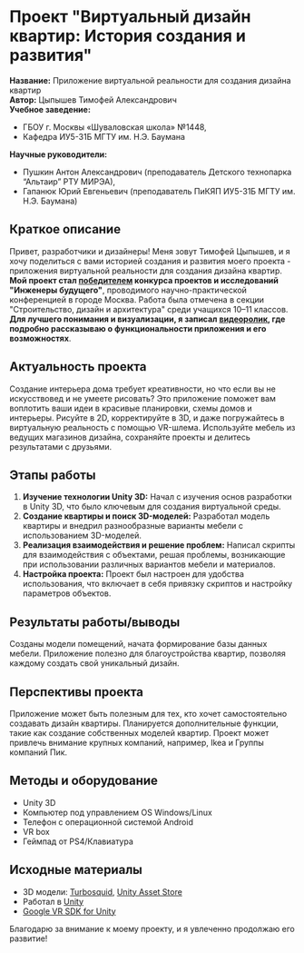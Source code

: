 # Проект "Виртуальный дизайн квартир: История создания и развития"

**Название:** Приложение виртуальной реальности для создания дизайна квартир   
**Автор:** Цыпышев Тимофей Александрович   
**Учебное заведение:**
- ГБОУ г. Москвы «Шуваловская школа» №1448,   
- Кафедра ИУ5-31Б МГТУ им. Н.Э. Баумана
   
**Научные руководители:**
- Пушкин Антон Александрович (преподаватель Детского технопарка “Альтаир” РТУ МИРЭА),   
- Гапанюк Юрий Евгеньевич (преподаватель ПиКЯП ИУ5-31Б МГТУ им. Н.Э. Баумана)   

## Краткое описание
Привет, разработчики и дизайнеры! Меня зовут Тимофей Цыпышев, и я хочу поделиться с вами историей создания и развития моего проекта - приложения виртуальной реальности для создания дизайна квартир.   
**Мой проект стал [победителем](https://profil.mos.ru/inj/proekty/prilozhenie-pod-virtualnuyu-realnost-dlya-sozdaniya-dizajna-kvartir.html) конкурса проектов и исследований "Инженеры будущего"**, проводимого научно-практической конференцией в городе Москва. Работа была отмечена в секции "Строительство, дизайн и архитектура" среди учащихся 10–11 классов.   
**Для лучшего понимания и визуализации, я записал [видеоролик](https://youtu.be/aWuK89HaVKQ), где подробно рассказываю о функциональности приложения и его возможностях**.   

## Актуальность проекта
Создание интерьера дома требует креативности, но что если вы не искусствовед и не умеете рисовать? Это приложение поможет вам воплотить ваши идеи в красивые планировки, схемы домов и интерьеры. Рисуйте в 2D, корректируйте в 3D, и даже погружайтесь в виртуальную реальность с помощью VR-шлема. Используйте мебель из ведущих магазинов дизайна, сохраняйте проекты и делитесь результатами с друзьями.

## Этапы работы
1. **Изучение технологии Unity 3D:** Начал с изучения основ разработки в Unity 3D, что было ключевым для создания виртуальной среды.
2. **Создание квартиры и поиск 3D-моделей:** Разработал модель квартиры и внедрил разнообразные варианты мебели с использованием 3D-моделей.
3. **Реализация взаимодействия и решение проблем:** Написал скрипты для взаимодействия с объектами, решая проблемы, возникающие при использовании различных вариантов мебели и материалов.
4. **Настройка проекта:** Проект был настроен для удобства использования, что включает в себя привязку скриптов и настройку параметров объектов.

## Результаты работы/выводы

Созданы модели помещений, начата формирование базы данных мебели. Приложение полезно для благоустройства квартир, позволяя каждому создать свой уникальный дизайн.

## Перспективы проекта

Приложение может быть полезным для тех, кто хочет самостоятельно создавать дизайн квартиры. Планируется дополнительные функции, такие как создание собственных моделей квартир. Проект может привлечь внимание крупных компаний, например, Ikea и Группы компаний Пик.

## Методы и оборудование

- Unity 3D
- Компьютер под управлением OS Windows/Linux
- Телефон с операционной системой Android
- VR box
- Геймпад от PS4/Клавиатура

## Исходные материалы

- 3D модели: [Turbosquid](https://www.turbosquid.com/Search/3D-Models), [Unity Asset Store](https://assetstore.unity.com/3d)
- Работал в [Unity](https://unity.com/ru)
- [Google VR SDK for Unity](https://github.com/googlevr/gvr-unity-sdk/releases/tag/v1.200)

Благодарю за внимание к моему проекту, и я увлеченно продолжаю его развитие!
